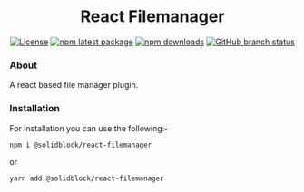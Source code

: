 
<h1 align="center">React Filemanager</h1>

<div align="center">

[![License](https://img.shields.io/badge/license-MIT-blue.svg)](https://github.com/mui/mui-x/blob/HEAD/LICENSE)
[![npm latest package](https://img.shields.io/npm/v/@solidblock/react-filemanager/latest.svg)](https://www.npmjs.com/package/@solidblock/react-filemanager)
[![npm downloads](https://img.shields.io/npm/dm/@solidblock/react-filemanager.svg)](https://www.npmjs.com/package/@solidblock/react-filemanager)
[![GitHub branch status](https://img.shields.io/github/checks-status/andy-j-phillips/react-filemanager/HEAD)](https://github.com/andy-j-phillips/react-filemanager/commits/HEAD/)

</div>

### About

A react based file manager plugin.

### Installation

For installation you can use the following:-

`npm i @solidblock/react-filemanager`

or

`yarn add @solidblock/react-filemanager`



